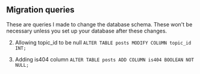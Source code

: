 ## Migration queries

These are queries I made to change the database schema. These won't be necessary unless you set up your database after these changes.

2. Allowing topic_id to be null
`ALTER TABLE posts MODIFY COLUMN topic_id INT;`

1. Adding is404 column
`ALTER TABLE posts ADD COLUMN is404 BOOLEAN NOT NULL;`